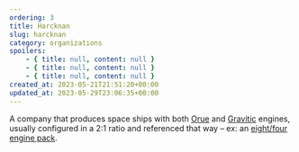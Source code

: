 ```yaml
---
ordering: 3
title: Harcknan
slug: harcknan
category: organizations
spoilers:
    - { title: null, content: null }
    - { title: null, content: null }
    - { title: null, content: null }
created_at: 2023-05-21T21:51:20+00:00
updated_at: 2023-05-29T23:06:35+00:00
---
```

A company that produces space ships with both [Orue](/category/tech-futurism/orue) and [Gravitic](/category/tech-futurism/gravitics) engines, usually configured in a 2:1 ratio and referenced that way – ex: an [eight/four engine pack](/category/tech-futurism/engine-pack).